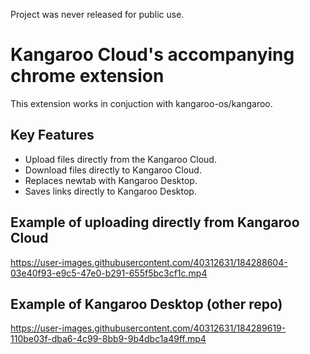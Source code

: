 Project was never released for public use.
# Kangaroo Cloud's accompanying chrome extension

This extension works in conjuction with kangaroo-os/kangaroo. 

## Key Features
- Upload files directly from the Kangaroo Cloud.
- Download files directly to Kangaroo Cloud.
- Replaces newtab with Kangaroo Desktop.
- Saves links directly to Kangaroo Desktop.

## Example of uploading directly from Kangaroo Cloud
https://user-images.githubusercontent.com/40312631/184288604-03e40f93-e9c5-47e0-b291-655f5bc3cf1c.mp4

## Example of Kangaroo Desktop (other repo)
https://user-images.githubusercontent.com/40312631/184289619-110be03f-dba6-4c99-8bb9-9b4dbc1a49ff.mp4

